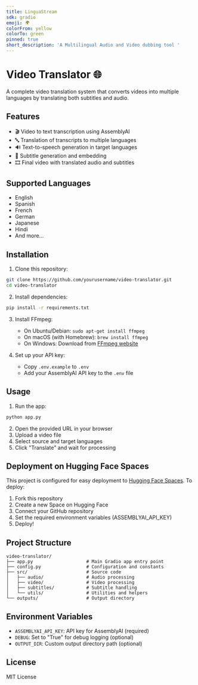 ```yaml
---
title: LinguaStream
sdk: gradio
emoji: 🌍
colorFrom: yellow
colorTo: green
pinned: true
short_description: 'A Multilingual Audio and Video dubbing tool '
---
```

# Video Translator 🌐

A complete video translation system that converts videos into multiple languages by translating both subtitles and audio.

## Features

- 🎬 Video to text transcription using AssemblyAI
- 🔤 Translation of transcripts to multiple languages
- 🔊 Text-to-speech generation in target languages
- 📝 Subtitle generation and embedding
- 🎞️ Final video with translated audio and subtitles

## Supported Languages

- English
- Spanish
- French
- German
- Japanese
- Hindi
- And more...

## Installation

1. Clone this repository:
```bash
git clone https://github.com/yourusername/video-translator.git
cd video-translator
```

2. Install dependencies:
```bash
pip install -r requirements.txt
```

3. Install FFmpeg:
   - On Ubuntu/Debian: `sudo apt-get install ffmpeg`
   - On macOS (with Homebrew): `brew install ffmpeg`
   - On Windows: Download from [FFmpeg website](https://ffmpeg.org/download.html)

4. Set up your API key:
   - Copy `.env.example` to `.env`
   - Add your AssemblyAI API key to the `.env` file

## Usage

1. Run the app:
```bash
python app.py
```

2. Open the provided URL in your browser
3. Upload a video file
4. Select source and target languages
5. Click "Translate" and wait for processing

## Deployment on Hugging Face Spaces

This project is configured for easy deployment to [Hugging Face Spaces](https://huggingface.co/spaces). To deploy:

1. Fork this repository
2. Create a new Space on Hugging Face
3. Connect your GitHub repository
4. Set the required environment variables (ASSEMBLYAI_API_KEY)
5. Deploy!

## Project Structure

```
video-translator/
├── app.py                    # Main Gradio app entry point
├── config.py                 # Configuration and constants
├── src/                      # Source code
│   ├── audio/                # Audio processing
│   ├── video/                # Video processing
│   ├── subtitles/            # Subtitle handling
│   └── utils/                # Utilities and helpers
└── outputs/                  # Output directory
```

## Environment Variables

- `ASSEMBLYAI_API_KEY`: API key for AssemblyAI (required)
- `DEBUG`: Set to "True" for debug logging (optional)
- `OUTPUT_DIR`: Custom output directory path (optional)

## License

MIT License